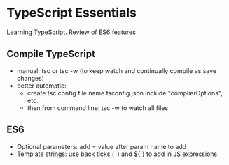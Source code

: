 # TypeScript Essentials
Learning TypeScript. Review of ES6 features

## Compile TypeScript
- manual: tsc <nameoffile>  or
          tsc -w <nameoffile>  (to keep watch and continually compile as save changes)
- better automatic:
  - create tsc config file name tsconfig.json
  include "complierOptions", etc.
  - then from command line: tsc -w
    to watch all files

## ES6
- Optional parameters: add = value after param name to add
- Template strings: use back ticks (` `)  and ${ } to add in JS expressions.
